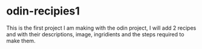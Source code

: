 # odin-recipies1

This is the first project I am making with the odin project,
I will add 2 recipes and with their descriptions, image, ingridients and
the steps required to make them.
